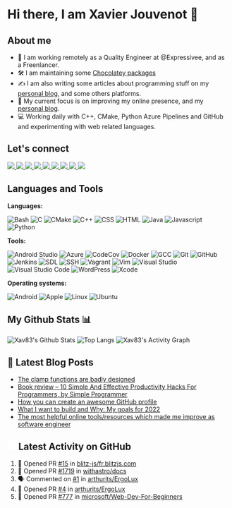 # Hi there, I am Xavier Jouvenot 👋

## About me

- 🏡 I am working remotely as a Quality Engineer at @Expressivee, and as a Freenlancer.
- 🛠️ I am maintaining some [Chocolatey packages](https://community.chocolatey.org/profiles/Xav83)
- ✍️ I am also writing some articles about programming stuff on my [personal blog](https://10xlearner.com/), and some others platforms.
- 📝 My current focus is on improving my online presence, and my [personal blog](https://10xlearner.com/).
- 💻 Working daily with C++, CMake, Python Azure Pipelines and GitHub and experimenting with web related languages.

## Let's connect

<div id="badges">
  
  <a href="https://twitter.com/10xLearner">
    <img src="https://img.shields.io/badge/Twitter-1DA1F2?style=for-the-badge&logo=twitter&logoColor=white"/>
  </a>
  <a href="https://dev.to/10xlearner">
    <img src="https://img.shields.io/badge/dev.to-0A0A0A?style=for-the-badge&logo=devdotto&logoColor=white">
  </a>
  <a href="https://www.twitch.tv/m_xav">
    <img src="https://img.shields.io/badge/Twitch-9146FF?style=for-the-badge&logo=twitch&logoColor=white">
  </a>
  <a href="https://medium.com/@xavier-jouvenot">
    <img src="https://img.shields.io/badge/Medium-12100E?style=for-the-badge&logo=medium&logoColor=white">
  </a>
  <a href="https://www.linkedin.com/in/xavier-jouvenot-98787794">
    <img src="https://img.shields.io/badge/LinkedIn-0077B5?style=for-the-badge&logo=linkedin&logoColor=white"/>
  </a>
  <a href="https://community.codenewbie.org/xav83">
    <img src="https://a11ybadges.com/badge?logo=codenewbie"/>
  </a>
  <a href="https://www.10xlearner.com/">
    <img src="https://img.shields.io/badge/Wordpress-21759B?style=for-the-badge&logo=wordpress&logoColor=white"/>
  </a>
  <a href="https://www.reddit.com/user/10xlearner/">
    <img src="https://img.shields.io/badge/Reddit-FF4500?style=for-the-badge&logo=reddit&logoColor=white"/>
  </a>
  <a href="https://10xlearner.hashnode.dev//">
    <img src="https://a11ybadges.com/badge?logo=hashnode"/>
  </a>
</div>

## Languages and Tools

**Languages:**

<div>
  <img src="https://cdn.jsdelivr.net/gh/devicons/devicon/icons/bash/bash-plain.svg" title="Bash" alt="Bash" width="40" height="40"/>
  <img src="https://cdn.jsdelivr.net/gh/devicons/devicon/icons/c/c-original.svg" title="C" alt="C" width="40" height="40"/>
  <img src="https://cdn.jsdelivr.net/gh/devicons/devicon/icons/cmake/cmake-original.svg" title="CMake" alt="CMake" width="40" height="40"/>
  <img src="https://cdn.jsdelivr.net/gh/devicons/devicon/icons/cplusplus/cplusplus-original.svg" title="C++" alt="C++" width="40" height="40"/>
  <img src="https://cdn.jsdelivr.net/gh/devicons/devicon/icons/css3/css3-original.svg" title="CSS" alt="CSS" width="40" height="40"/>
  <img src="https://cdn.jsdelivr.net/gh/devicons/devicon/icons/html5/html5-original.svg" title="HTML" alt="HTML" width="40" height="40"/>
  <img src="https://cdn.jsdelivr.net/gh/devicons/devicon/icons/java/java-original.svg" title="Java" alt="Java" width="40" height="40"/>
  <img src="https://cdn.jsdelivr.net/gh/devicons/devicon/icons/javascript/javascript-original.svg" title="Javascript" alt="Javascript" width="40" height="40"/>
  <img src="https://cdn.jsdelivr.net/gh/devicons/devicon/icons/python/python-original.svg" title="Python" alt="Python" width="40" height="40"/>
</div>

**Tools:**

<div>
  <img src="https://cdn.jsdelivr.net/gh/devicons/devicon/icons/androidstudio/androidstudio-original.svg" title="Android Studio" alt="Android Studio" width="40" height="40"/>
  <img src="https://cdn.jsdelivr.net/gh/devicons/devicon/icons/azure/azure-original.svg" title="Azure" alt="Azure" width="40" height="40"/>
  <img src="https://cdn.jsdelivr.net/gh/devicons/devicon/icons/codecov/codecov-plain.svg" title="CodeCov" alt="CodeCov" width="40" height="40"/>
  <img src="https://cdn.jsdelivr.net/gh/devicons/devicon/icons/docker/docker-original.svg" title="Docker" alt="Docker" width="40" height="40"/>
  <img src="https://cdn.jsdelivr.net/gh/devicons/devicon/icons/gcc/gcc-original.svg" title="GCC" alt="GCC" width="40" height="40"/>
  <img src="https://cdn.jsdelivr.net/gh/devicons/devicon/icons/git/git-original.svg" title="Git" alt="Git" width="40" height="40"/>
  <img src="https://cdn.jsdelivr.net/gh/devicons/devicon/icons/github/github-original.svg" title="GitHub" alt="GitHub" width="40" height="40"/>
  <img src="https://cdn.jsdelivr.net/gh/devicons/devicon/icons/jenkins/jenkins-original.svg" title="Jenkins" alt="Jenkins" width="40" height="40"/>
  <img src="https://cdn.jsdelivr.net/gh/devicons/devicon/icons/sdl/sdl-original.svg" title="SDL" alt="SDL" width="40" height="40"/>
  <img src="https://cdn.jsdelivr.net/gh/devicons/devicon/icons/ssh/ssh-original-wordmark.svg" title="SSH" alt="SSH" width="40" height="40"/>
  <img src="https://cdn.jsdelivr.net/gh/devicons/devicon/icons/vagrant/vagrant-original.svg" title="Vagrant" alt="Vagrant" width="40" height="40"/>
  <img src="https://cdn.jsdelivr.net/gh/devicons/devicon/icons/vim/vim-original.svg" title="Vim" alt="Vim" width="40" height="40"/>
  <img src="https://cdn.jsdelivr.net/gh/devicons/devicon/icons/visualstudio/visualstudio-plain.svg" title="Visual Studio" alt="Visual Studio" width="40" height="40"/>
  <img src="https://cdn.jsdelivr.net/gh/devicons/devicon/icons/vscode/vscode-original.svg" title="Visual Studio Code" alt="Visual Studio Code" width="40" height="40"/>
  <img src="https://cdn.jsdelivr.net/gh/devicons/devicon/icons/wordpress/wordpress-original.svg" title="WordPress" alt="WordPress" width="40" height="40"/>
  <img src="https://cdn.jsdelivr.net/gh/devicons/devicon/icons/xcode/xcode-original.svg" title="Xcode" alt="Xcode" width="40" height="40"/>
</div>

**Operating systems:**

<div>
  <img src="https://cdn.jsdelivr.net/gh/devicons/devicon/icons/android/android-original.svg" title="Android" alt="Android" width="40" height="40"/>
  <img src="https://cdn.jsdelivr.net/gh/devicons/devicon/icons/apple/apple-original.svg" title="Apple" alt="Apple" width="40" height="40"/>
  <img src="https://cdn.jsdelivr.net/gh/devicons/devicon/icons/linux/linux-original.svg" title="Linux" alt="Linux" width="40" height="40"/>
  <img src="https://cdn.jsdelivr.net/gh/devicons/devicon/icons/ubuntu/ubuntu-plain.svg" title="Ubuntu" alt="Ubuntu" width="40" height="40"/>
</div>
 
## My Github Stats :bar_chart:


![Xav83's Github Stats](https://github-readme-stats.vercel.app/api?username=Xav83&show_icons=true&count_private=true&theme=react&hide_border=true&bg_color=0D1117)
![Top Langs](https://github-readme-stats.vercel.app/api/top-langs/?username=Xav83&langs_count=8&count_private=true&layout=compact&theme=react&hide_border=true&bg_color=0D1117)
![Xav83's Activity Graph](https://activity-graph.herokuapp.com/graph?username=Xav83&bg_color=0D1117&color=5BCDEC&line=5BCDEC&point=FFFFFF&hide_border=true)

## :memo: Latest Blog Posts

<!-- BLOG-POST-LIST:START -->
- [The clamp functions are badly designed](https://10xlearner.com/2022/10/05/the-clamp-functions-are-badly-designed/)
- [Book review – 10 Simple And Effective Productivity Hacks For Programmers, by Simple Programmer](https://10xlearner.com/2022/09/15/book-review-10-simple-and-effective-productivity-hacks-for-programmers-by-simple-programmer/)
- [How you can create an awesome GitHub profile](https://10xlearner.com/2022/09/12/how-you-can-create-an-awesome-github-profile/)
- [What I want to build and Why: My goals for 2022](https://10xlearner.com/2022/09/05/what-i-want-to-build-and-why-my-goals-for-2022/)
- [The most helpful online tools/resources which made me improve as software engineer](https://10xlearner.com/2022/08/29/the-most-helpful-online-tools-resources-which-made-me-improve-as-software-engineer/)
<!-- BLOG-POST-LIST:END -->

## <a href="https://github.com/Xav83" target="_blank" rel="noopener noreferrer"><img src="https://github.com/conermurphy/conermurphy/blob/main/github-logo.png" title="GitHub Logo" alt="GitHub Logo" width="20"/></a> Latest Activity on GitHub

<!--START_SECTION:activity-->
1. 💪 Opened PR [#15](https://github.com/blitz-js/fr.blitzjs.com/pull/15) in [blitz-js/fr.blitzjs.com](https://github.com/blitz-js/fr.blitzjs.com)
2. 💪 Opened PR [#1719](https://github.com/withastro/docs/pull/1719) in [withastro/docs](https://github.com/withastro/docs)
3. 🗣 Commented on [#1](https://github.com/arthurits/ErgoLux/issues/1) in [arthurits/ErgoLux](https://github.com/arthurits/ErgoLux)
4. 💪 Opened PR [#4](https://github.com/arthurits/ErgoLux/pull/4) in [arthurits/ErgoLux](https://github.com/arthurits/ErgoLux)
5. 💪 Opened PR [#777](https://github.com/microsoft/Web-Dev-For-Beginners/pull/777) in [microsoft/Web-Dev-For-Beginners](https://github.com/microsoft/Web-Dev-For-Beginners)
<!--END_SECTION:activity-->

<!--
**Xav83/Xav83** is a ✨ _special_ ✨ repository because its `README.md` (this file) appears on your GitHub profile.

Here are some ideas to get you started:

- 🔭 I’m currently working on ...
- 🌱 I’m currently learning ...
- 👯 I’m looking to collaborate on ...
- 🤔 I’m looking for help with ...
- 💬 Ask me about ...
- 📫 How to reach me: ...
- 😄 Pronouns: ...
- ⚡ Fun fact: ...
-->
